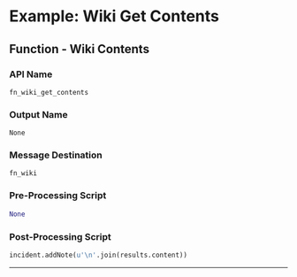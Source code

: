 <!--
    DO NOT MANUALLY EDIT THIS FILE
    THIS FILE IS AUTOMATICALLY GENERATED WITH resilient-circuits codegen
-->

# Example: Wiki Get Contents

## Function - Wiki Contents

### API Name
`fn_wiki_get_contents`

### Output Name
`None`

### Message Destination
`fn_wiki`

### Pre-Processing Script
```python
None
```

### Post-Processing Script
```python
incident.addNote(u'\n'.join(results.content))
```

---

